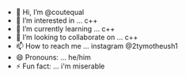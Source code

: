- 👋 Hi, I’m @coutequal
- 👀 I’m interested in ... c++
- 🌱 I’m currently learning ... c++
- 💞️ I’m looking to collaborate on ... c++
- 📫 How to reach me ... instagram @2tymotheush1
- 😄 Pronouns: ... he/him
- ⚡ Fun fact: ... i'm miserable 

<!---
